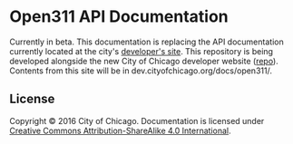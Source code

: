 # Open311 API Documentation

Currently in beta. This documentation is replacing the API documentation currently located at the city's [developer's site](http://dev.cityofchicago.org). This repository is being developed alongside the new City of Chicago developer website ([repo](https://github.com/Chicago/dev.cityofchicago.org)). Contents from this site will be in dev.cityofchicago.org/docs/open311/.

## License

Copyright &copy; 2016 City of Chicago. Documentation is licensed under [Creative Commons Attribution-ShareAlike 4.0 International](https://creativecommons.org/licenses/by-sa/4.0/).